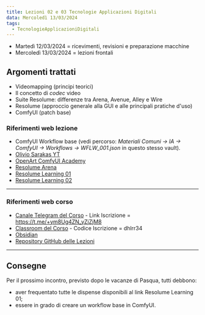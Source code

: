 ```yaml
---
title: Lezioni 02 e 03 Tecnologie Applicazioni Digitali
data: Mercoledì 13/03/2024
tags:
  - TecnologieApplicazioniDigitali
---
```


- Martedì 12/03/2024 = ricevimenti, revisioni e preparazione macchine
- Mercoledì 13/03/2024 = lezioni frontali

## Argomenti trattati

- Videomapping (principi teorici)
- Il concetto di *codec* video
- Suite Resolume: differenze tra Arena, Avenue, Alley e Wire
- Resolume (approccio generale alla GUI e alle principali pratiche d'uso)
- ComfyUI (patch base)

### Riferimenti web lezione

- ComfyUI Workflow base (vedi percorso: *Materiali Comuni → IA → ComfyUI → Workflows → WFLW_001.json*  in questo stesso vault).
- [Olivio Sarakas YT](https://www.youtube.com/@OlivioSarikas)
- [OpenArt ComfyUI Academy](https://openart.ai/workflows/academy)
- [Resolume Arena](https://resolume.com/download/)
- [Resolume Learning 01](https://resolume.com/training)
- [Resolume Learning 02](https://www.youtube.com/user/resolumevjsoftware)

---

### Riferimenti web corso

- [Canale Telegram del Corso](https://t.me/+ym8Ug4ZN_yZjZjM8) - Link Iscrizione = https://t.me/+ym8Ug4ZN_yZjZjM8
- [Classroom del Corso](https://classroom.google.com/c/NjY0MTIxMTcwMDk2) - Codice Iscrizione = dhlrr34
- [Obsidian](https://obsidian.md)
- [Repository GitHub delle Lezioni](https://github.com/ABA-Sironi-Codex/Ars-Ex-Machina)

---

## Consegne

Per il prossimo incontro, previsto dopo le vacanze di Pasqua, tutti debbono:

- aver frequentato tutte le dispense disponibili al link Resolume Learning 01;
- essere in grado di creare un workflow base in ComfyUI.

